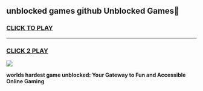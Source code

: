 
## unblocked games github Unblocked Games👋
<h3>
<a href="https://premium.freeplayer.one?title=unblocked_games_github&ref=16F">CLICK TO PLAY</a></h3>
<hr>

<h3>
<a href="https://premium.freeplayer.one?title=unblocked_games_github&ref=16F">CLICK 2 PLAY</a>
  
</h3>

<a href="https://premium.freeplayer.one?title=unblocked_games_github&ref=16F/"><img src="https://clearcache.store/games.png"></a>


**worlds hardest game unblocked: Your Gateway to Fun and Accessible Online Gaming**
